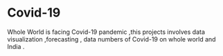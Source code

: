 # Covid-19
Whole World is facing Covid-19 pandemic ,this projects involves data visualization ,forecasting , data numbers of Covid-19 on whole world 
and India . 
